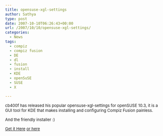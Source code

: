 ```yaml
---
title: opensuse-xgl-settings
author: Sathya
type: post
date: 2007-10-10T06:26:43+00:00
url: /2007/10/10/opensuse-xgl-settings/
categories:
  - News
tags:
  - compiz
  - compiz fusion
  - DE
  - dl
  - fusion
  - install
  - KDE
  - openSuSE
  - SUSE
  - X

---
```

<font size="2">cb400f has released his popular opensuse-xgl-settings for openSUSE 10.3, it is a GUI tool for KDE that makes installing and configuring Compiz Fusion painless.</p> 

<p>
  And the friendly installer :)
</p>

<p>
  <a href="https://dev.compiz-fusion.org/%7Ecyberorg/2007/10/09/opensuse-xgl-settings/" target="_blank">Get it Here</a> <a href="https://software.opensuse.org/ymp/X11:XGL/openSUSE_10.3/noarch/opensuse-xgl-settings-10.3.1-1.1.noarch.rpm.ymp">or here</a></font>
</p>
